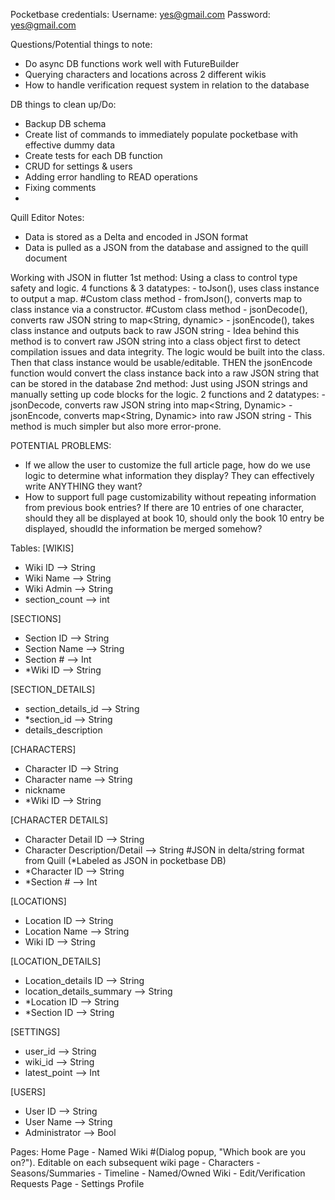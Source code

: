 Pocketbase credentials:
Username: yes@gmail.com
Password: yes@gmail.com

Questions/Potential things to note:
- Do async DB functions work well with FutureBuilder
- Querying characters and locations across 2 different wikis
- How to handle verification request system in relation to the database

DB things to clean up/Do:
- Backup DB schema
- Create list of commands to immediately populate pocketbase with effective dummy data
- Create tests for each DB function
- CRUD for settings & users
- Adding error handling to READ operations
- Fixing comments
- 


Quill Editor Notes:
- Data is stored as a Delta and encoded in JSON format
- Data is pulled as a JSON from the database and assigned to the quill document

Working with JSON in flutter
1st method: Using a class to control type safety and logic. 4 functions & 3 datatypes:
    - toJson(), uses class instance to output a map. #Custom class method
    - fromJson(), converts map to class instance via a constructor. #Custom class method
    - jsonDecode(), converts raw JSON string to map<String, dynamic>
    - jsonEncode(), takes class instance and outputs back to raw JSON string
    - Idea behind this method is to convert raw JSON string into a class object first to detect compilation issues and data integrity. The logic would be built into the class. Then that class instance would be usable/editable. THEN the jsonEncode function would convert the class instance back into a raw JSON string that can be stored in the database
2nd method: Just using JSON strings and manually setting up code blocks for the logic. 2 functions and 2 datatypes:
    - jsonDecode, converts raw JSON string into map<String, Dynamic>
    - jsonEncode, converts map<String, Dynamic> into raw JSON string
    - This method is much simpler but also more error-prone. 

POTENTIAL PROBLEMS:
- If we allow the user to customize the full article page, how do we use logic to determine what information they display? They can effectively write ANYTHING they want?
- How to support full page customizability without repeating information from previous book entries? If there are 10 entries of one character, should they all be displayed at book 10, should only the book 10 entry be displayed, shoudld the information be merged somehow? 
    

Tables:
[WIKIS]
- Wiki ID --> String
- Wiki Name --> String
- Wiki Admin --> String
- section_count --> int

[SECTIONS]
- Section ID --> String
- Section Name --> String
- Section # --> Int
- *Wiki ID --> String

[SECTION_DETAILS]
- section_details_id --> String
- *section_id --> String
- details_description

[CHARACTERS]
- Character ID --> String
- Character name --> String
- nickname
- *Wiki ID --> String

[CHARACTER DETAILS]
- Character Detail ID --> String
- Character Description/Detail --> String #JSON in delta/string format from Quill (*Labeled as JSON in pocketbase DB)
- *Character ID --> String
- *Section # --> Int

[LOCATIONS]
- Location ID --> String
- Location Name --> String
- Wiki ID --> String

[LOCATION_DETAILS]
- Location_details ID --> String
- location_details_summary --> String
- *Location ID --> String
- *Section ID --> String

[SETTINGS]
- user_id --> String
- wiki_id --> String
- latest_point --> Int

[USERS]
- User ID --> String
- User Name --> String
- Administrator --> Bool

Pages:
Home Page 
    - Named Wiki #(Dialog popup, "Which book are you on?"). Editable on each subsequent wiki page
        - Characters 
        - Seasons/Summaries
        - Timeline
    - Named/Owned Wiki
        - Edit/Verification Requests Page
        - 
Settings
Profile

